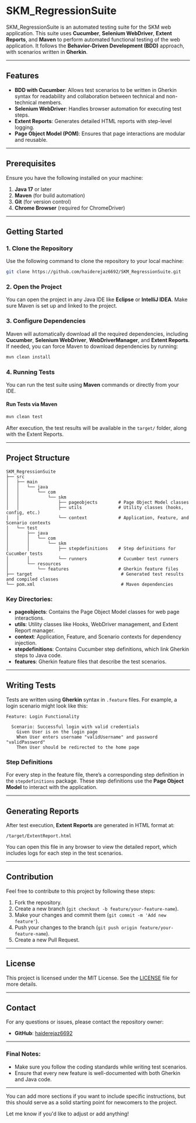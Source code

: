 

# SKM_RegressionSuite

SKM_RegressionSuite is an automated testing suite for the SKM web application. This suite uses **Cucumber**, **Selenium WebDriver**, **Extent Reports**, and **Maven** to perform automated functional testing of the web application. It follows the **Behavior-Driven Development (BDD)** approach, with scenarios written in **Gherkin**.

---

## Features

- **BDD with Cucumber**: Allows test scenarios to be written in Gherkin syntax for readability and collaboration between technical and non-technical members.
- **Selenium WebDriver**: Handles browser automation for executing test steps.
- **Extent Reports**: Generates detailed HTML reports with step-level logging.
- **Page Object Model (POM)**: Ensures that page interactions are modular and reusable.

---

## Prerequisites

Ensure you have the following installed on your machine:

1. **Java 17** or later
2. **Maven** (for build automation)
3. **Git** (for version control)
4. **Chrome Browser** (required for ChromeDriver)

---

## Getting Started

### 1. Clone the Repository

Use the following command to clone the repository to your local machine:

```bash
git clone https://github.com/haiderejaz6692/SKM_RegressionSuite.git
```

### 2. Open the Project

You can open the project in any Java IDE like **Eclipse** or **IntelliJ IDEA**. Make sure Maven is set up and linked to the project.

### 3. Configure Dependencies

Maven will automatically download all the required dependencies, including **Cucumber**, **Selenium WebDriver**, **WebDriverManager**, and **Extent Reports**. If needed, you can force Maven to download dependencies by running:

```bash
mvn clean install
```

### 4. Running Tests

You can run the test suite using **Maven** commands or directly from your IDE.

#### Run Tests via Maven

```bash
mvn clean test
```

After execution, the test results will be available in the `target/` folder, along with the Extent Reports.

---

## Project Structure

```
SKM_RegressionSuite
├── src
│   ├── main
│   │   └── java
│   │       └── com
│   │           └── skm
│   │               ├── pageobjects        # Page Object Model classes
│   │               ├── utils              # Utility classes (hooks, config, etc.)
│   │               └── context            # Application, Feature, and Scenario contexts
│   └── test
│       ├── java
│       │   └── com
│       │       └── skm
│       │           ├── stepdefinitions    # Step definitions for Cucumber tests
│       │           └── runners            # Cucumber test runners
│       └── resources
│           └── features                   # Gherkin feature files
├── target                                  # Generated test results and compiled classes
└── pom.xml                                 # Maven dependencies
```

### Key Directories:
- **pageobjects**: Contains the Page Object Model classes for web page interactions.
- **utils**: Utility classes like Hooks, WebDriver management, and Extent Report manager.
- **context**: Application, Feature, and Scenario contexts for dependency injection.
- **stepdefinitions**: Contains Cucumber step definitions, which link Gherkin steps to Java code.
- **features**: Gherkin feature files that describe the test scenarios.

---

## Writing Tests

Tests are written using **Gherkin** syntax in `.feature` files. For example, a login scenario might look like this:

```gherkin
Feature: Login Functionality

  Scenario: Successful login with valid credentials
    Given User is on the login page
    When User enters username "validUsername" and password "validPassword"
    Then User should be redirected to the home page
```

### Step Definitions

For every step in the feature file, there’s a corresponding step definition in the `stepdefinitions` package. These step definitions use the **Page Object Model** to interact with the application.

---

## Generating Reports

After test execution, **Extent Reports** are generated in HTML format at:

```
/target/ExtentReport.html
```

You can open this file in any browser to view the detailed report, which includes logs for each step in the test scenarios.

---

## Contribution

Feel free to contribute to this project by following these steps:

1. Fork the repository.
2. Create a new branch (`git checkout -b feature/your-feature-name`).
3. Make your changes and commit them (`git commit -m 'Add new feature'`).
4. Push your changes to the branch (`git push origin feature/your-feature-name`).
5. Create a new Pull Request.

---

## License

This project is licensed under the MIT License. See the [LICENSE](LICENSE) file for more details.

---

## Contact

For any questions or issues, please contact the repository owner:

- **GitHub**: [haiderejaz6692](https://github.com/haiderejaz6692)

---

### Final Notes:

- Make sure you follow the coding standards while writing test scenarios.
- Ensure that every new feature is well-documented with both Gherkin and Java code.

---

You can add more sections if you want to include specific instructions, but this should serve as a solid starting point for newcomers to the project.

Let me know if you'd like to adjust or add anything!
